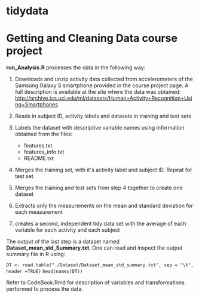 # tidydata
Getting and Cleaning Data course project
=========================================================================

**run_Analysis.R** processes the data in the following way:

1. Downloads and unzip activity data collected from accelerometers of the Samsung Galaxy S smartphone provided in the course project page.
   A full description is available at the site where the data was obtained: http://archive.ics.uci.edu/ml/datasets/Human+Activity+Recognition+Using+Smartphones

2. Reads in  subject ID, activity labels and datasets in training and test sets
3. Labels the dataset with descriptive variable names using information obtained from the files:
   - features.txt
   - features_info.txt
   - README.txt
4. Merges the training set, with it's activity label and subject ID. Repeat for test set
5. Merges the training and test sets from step 4 together to create one dataset
6. Extracts only the measurements on the mean and standard deviation for each measurement
7. creates a second, independent tidy data set with the average of each variable for each activity and each subject

The output of the last step is a dataset named **Dataset_mean_std_Summary.txt**.
One can read and inspect the output summary file in R using: 

  `DT <- read.table("./Dataset/Dataset_mean_std_summary.txt", sep = "\t", header =TRUE)`
  `head(names(DT))`


Refer to CodeBook.Rmd for description of variables and transformations performed to process the data.
  
